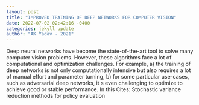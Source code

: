 ```yaml
--- 
layout: post 
title: "IMPROVED TRAINING OF DEEP NETWORKS FOR COMPUTER VISION" 
date: 2022-07-02 02:42:16 -0400 
categories: jekyll update 
author: "AK Yadav - 2021" 
--- 
```

Deep neural networks have become the state-of-the-art tool to solve many computer vision problems. However, these algorithms face a lot of computational and optimization challenges. For example, a) the training of deep networks is not only computationally intensive but also requires a lot of manual effort and parameter turning, b) for some particular use-cases, such as adversarial deep networks, it s even challenging to optimize to achieve good or stable performance. In this Cites: Stochastic variance reduction methods for policy evaluation